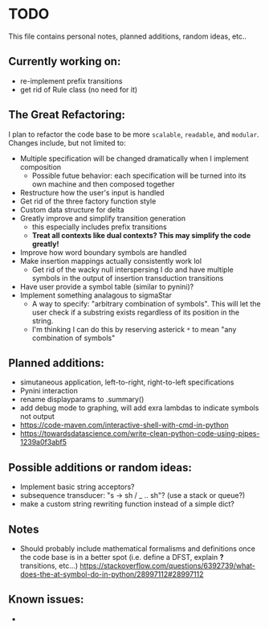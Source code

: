 # TODO

This file contains personal notes, planned additions, random ideas, etc..

## Currently working on:

- re-implement prefix transitions
- get rid of Rule class (no need for it)

## The Great Refactoring:
I plan to refactor the code base to be more `scalable`, `readable`, and `modular`. Changes include, but not limited to:
- Multiple specification will be changed dramatically when I implement composition 
    - Possible futue behavior: each specification will be turned into its own machine and then composed together
- Restructure how the user's input is handled
- Get rid of the three factory function style 
- Custom data structure for delta
- Greatly improve and simplify transition generation
    - this especially includes prefix transitions
    - **Treat all contexts like dual contexts? This may simplify the code greatly!**
- Improve how word boundary symbols are handled
- Make insertion mappings actually consistently work lol
    - Get rid of the wacky null interspersing I do and have multiple symbols in the output of insertion transduction transitions
- Have user provide a symbol table (similar to pynini)?
- Implement something analagous to sigmaStar
    - A way to specify: "arbitrary combination of symbols". This will let the user check if a substring exists regardless of its position in the string. 
    - I'm thinking I can do this by reserving asterick `*` to mean "any combination of symbols"

## Planned additions:

- simutaneous application, left-to-right, right-to-left specifications
- Pynini interaction
- rename displayparams to .summary()
- add debug mode to graphing, will add exra lambdas to indicate symbols not output
- https://code-maven.com/interactive-shell-with-cmd-in-python
- https://towardsdatascience.com/write-clean-python-code-using-pipes-1239a0f3abf5



## Possible additions or random ideas: 

- Implement basic string acceptors?
- subsequence transducer: "s -> sh / _ .. sh"? (use a stack or queue?)
- make a custom string rewriting function instead of a simple dict?


## Notes
- Should probably include mathematical formalisms and definitions once the code base is in a better spot (i.e. define a DFST, explain **?** transitions, etc...)
https://stackoverflow.com/questions/6392739/what-does-the-at-symbol-do-in-python/28997112#28997112

## Known issues:

- 

